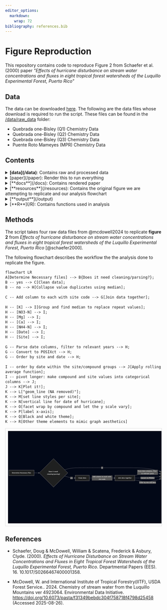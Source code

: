 ```yaml
---
editor_options: 
  markdown: 
    wrap: 72
bibliography: references.bib
---
```


# Figure Reproduction

This repository contains code to reproduce Figure 2 from Schaefer et al.
(2000) paper *"Effects of hurricane disturbance on stream water
concentrations and fluxes in eight tropical forest watersheds of the
Luquillo Experimental Forest, Puerto Rico"*

## Data

The data can be downloaded
[here](https://portal.edirepository.org/nis/mapbrowse?packageid=knb-lter-luq.20.4923064).
The following are the data files whose download is required to run the
script. These files can be found in the [/data/raw_data](/data/raw)
folder: 
- Quebrada one-Bisley (Q1) Chemistry Data 
- Quebrada one-Bisley (Q2) Chemistry Data 
- Quebrada one-Bisley (Q3) Chemistry Data 
- Puente Roto Mameyes (MPR) Chemistry Data

## Contents

<details>

<summary><b>[data](/data)</b>: Contains raw and processed data</summary>

**Key Files**

<ul>

<li>

[processed_data](/data/processed_data)

<ul>

<li>[cleaned_data.csv](/data/processed_data/cleaned_data.csv)</li>

</ul>

</li>

<li>

[raw_data](/data/raw_data)

<ul>

<li>[Quebrada_Cuenca1-Bisley.csv](/data/raw_data/Quebrada_Cuenca1-Bisley.csv)</li>

<li>[Quebrada_Cuenca2-Bisley.csv](/data/raw_data/Quebrada_Cuenca2-Bisley.csv)</li>

<li>[Quebrada_Cuenca3-Bisley.csv](/data/raw_data/Quebrada_Cuenca3-Bisley.csv)</li>

<li>[RioMameyesPuenteRoto.csv](/data/raw_data/RioMameyesPuenteRoto.csv)</li>

</ul>

</li>

</ul>

</details>

<details>

<summary>[paper](/paper): Render this to run everything</summary>

**Key Files**

<ul>

<li>[paper.qmd](/paper/paper.qmd)</li>

</ul>

</details>

<details>

<summary>[**docs**](/docs): Contains rendered paper</summary>

**Key Files**

<ul>

<li>[paper.html](/docs/paper.html)</li>

</ul>

</details>

<details>

<summary>[**resources**](/resources): Contains the original figure we
are attempting to replicate and our analysis flowchart</summary>

Contains rendered paper **Key Files**

<ul>

<li>[figure_to_replicate](/figures/figure_to_replicate.png)</li>

<li>[flowchart.png](/figures/flowchart.png)</li>

</ul>

</details>

<details>

<summary>[**output**](/output)</summary>

Contains final replicated figure **Key Files**

<ul>

<li>[replica_plot.png](/output/replica_plot.png)</li>

</ul>

</details>

<details>

<summary>[**R**](/R): Contains functions used in analysis</summary>

Contains rendered paper **Key Files**

<ul>

<li>[calc_moving_avg.R](/R/calc_moving_avg.R)</li>

<li>[find_median.R](/R/find_median.R)</li>

</ul>

</details>

## Methods

The script takes four raw data files from @mcdowell2024 to replicate
**figure 2** from *Effects of hurricane disturbance on stream water
concentrations and fluxes in eight tropical forest watersheds of the
Luquillo Experimental Forest, Puerto Rico* [@schaefer2000].

The following flowchart describes the workflow the the analysis done to
replicate the figure.

``` mermaid
flowchart LR
A[Determine Necessary files] --> B{Does it need cleaning/parsing?};
B -- yes --> C[Clean data]; 
B -- no --> H[Collapse value duplicates using median];

C -- Add column to each with site code --> G[Join data together];

H -- [K] --> I[Group and find median to replace repeat values];
H -- [NO3-N] --> I;
H -- [Mg] --> I;
H -- [Ca] --> I;
H -- [NH4-N] --> I;
H -- [Date] --> I;
H -- [Site] --> I;

G -- Parse date columns, filter to relevant years --> H;
G -- Convert to POSIXct --> H; 
G -- Order by site and date --> H;

I -- order by date within the site/compound groups --> J[Apply rolling average function];
I -- pivot longer: make compound and site values into categorical columns --> J;
J --> K[Plot it!];
K --> L["geom_line (NA removed)"];
K --> M[set line styles per site];
K --> N[vertical line for date of hurricane];
K --> O[facet wrap by compound and let the y scale vary];
K --> P[label x-axis];
K --> Q[Black and white theme];
K --> R[Other theme elements to mimic graph aesthetics]
```

<div style="overflow-x:auto; max-width:100%; border:1px solid #ddd; padding:8px;">
<img src="resources/flowchart.png" alt="Flowchart" style="display:block; max-width:none; height:auto;">
</div>


## References

-   Schaefer, Doug & McDowell, William & Scatena, Frederick & Asbury,
    Clyde. (2000). *Effects of Hurricane Disturbance on Stream Water
    Concentrations and Fluxes in Eight Tropical Forest Watersheds of the
    Luquillo Experimental Forest, Puerto Rico*. Departmental Papers
    (EES). 16. 10.1017/S0266467400001358.

-   McDowell, W. and International Institute of Tropical Forestry(IITF),
    USDA Forest Service.. 2024. Chemistry of stream water from the
    Luquillo Mountains ver 4923064. Environmental Data Initiative.
    <https://doi.org/10.6073/pasta/f31349bebdc304f758718f4798d25458>
    (Accessed 2025-08-26).
